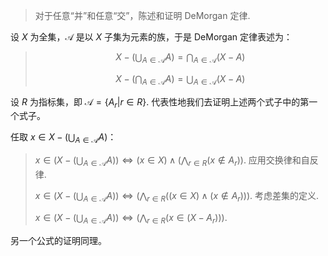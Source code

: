 > 对于任意“并”和任意“交”，陈述和证明 DeMorgan 定律. 

设 $X$ 为全集，$\mathcal A$ 是以 $X$ 子集为元素的族，于是 DeMorgan 定律表述为：

> $$
> X-\left(\bigcup_{A\in \mathcal A}A\right)=\bigcap_{A\in \mathcal A}(X-A)
> $$
>
> 
> $$
> X-\left(\bigcap_{A\in\mathcal A}A\right)=\bigcup_{A\in\mathcal A}(X-A)
> $$

设 $R$  为指标集，即 $\mathcal A=\{A_r|r\in R\}$. 代表性地我们去证明上述两个式子中的第一个式子。

任取 $x\in X-\left(\bigcup_{A\in \mathcal A}A\right)$：

> $x\in\left(X-\left(\bigcup_{A\in \mathcal A}A\right)\right) \Leftrightarrow (x\in X)\wedge\left( \bigwedge_{r\in R}(x\notin A_r)\right)$. 应用交换律和自反律.
>
> $x\in\left(X-\left(\bigcup_{A\in \mathcal A}A\right)\right) \Leftrightarrow \left( \bigwedge_{r\in R}\left((x\in X)\wedge(x\notin A_r)\right)\right)$. 考虑差集的定义.
>
> $x\in\left(X-\left(\bigcup_{A\in \mathcal A}A\right)\right) \Leftrightarrow \left( \bigwedge_{r\in R}\left(x\in(X-A_r)\right)\right)$.

另一个公式的证明同理。

